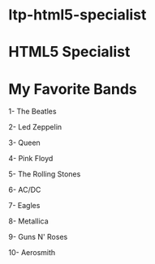 # ltp-html5-specialist
# HTML5 Specialist
<!DOCTYPE html>
<html>
    <head>
        <title>My Favorite Bands</title>
    </head>
    <body>
        <h1>My Favorite Bands</h1>
        <p>1- The Beatles</p>
        <p>2- Led Zeppelin</p>
        <p>3- Queen</p>
        <p>4- Pink Floyd</p>
        <p>5- The Rolling Stones</p>
        <p>6- AC/DC</p>
        <p>7- Eagles</p>
        <p>8- Metallica</p>
        <p>9- Guns N' Roses</p>
        <p>10- Aerosmith</p>
    </body>
</html>